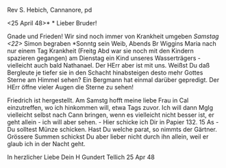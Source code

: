 Rev S. Hebich, Cannanore, pd

 <25 April 48>*
 <Dienstag>*
Lieber Bruder!

Gnade und Frieden! Wir sind noch immer von Krankheit umgeben <Char>*Samstag <22>* Simon begraben <Oster>*Sonntg sein Weib, Abends Br Wiggins Maria nach nur einem Tag Krankheit (Freitg Abd war sie noch mit den Kindern spazieren gegangen) am Dienstag ein Kind unseres Wasserträgers - vielleicht auch bald Nathanael. Der HErr aber ist mit uns. Weißst Du daß Bergleute je tiefer sie in den Schacht hinabsteigen desto mehr Gottes Sterne am Himmel sehen? Ein Bergmann hat einmal darüber gepredigt. Der HErr öffne vieler Augen die Sterne zu sehen!

Friedrich ist hergestellt. Am Samstg hofft meine liebe Frau in Cal einzutreffen, wo ich hinkommen will, etwa Tags zuvor. Ich will dann Mglg vielleicht selbst nach Cann bringen, wenn es vielleicht nicht besser ist, er geht allein - ich will aber sehen. - Hier schicke ich Dir in Papier 132. 15 As - Du solltest Münze schicken. Hast Du welche parat, so nimmts der Gärtner. Grössere Summen schickst Du aber lieber nicht durch ihn allein, weil er glaub ich in der Nacht geht.

In herzlicher Liebe
 Dein
 H Gundert
Tellich 25 Apr 48

